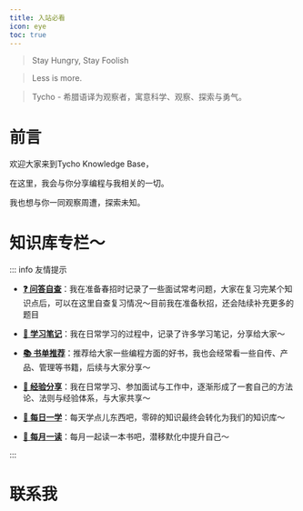 ```yaml
---
title: 入站必看
icon: eye
toc: true
---
```


> Stay Hungry, Stay Foolish

> Less is more.

> Tycho - 希腊语译为观察者，寓意科学、观察、探索与勇气。

# 前言

欢迎大家来到Tycho Knowledge Base，

在这里，我会与你分享编程与我相关的一切。

我也想与你一同观察周遭，探索未知。

# 知识库专栏～

::: info 友情提示

- **[❓ 问答自查](./qa-column)**：我在准备春招时记录了一些面试常考问题，大家在复习完某个知识点后，可以在这里自查复习情况～目前我在准备秋招，还会陆续补充更多的题目

- **[📒 学习笔记](./learning-notes)**：我在日常学习的过程中，记录了许多学习笔记，分享给大家～

- **[📚 书单推荐](./book-recommendations)**：推荐给大家一些编程方面的好书，我也会经常看一些自传、产品、管理等书籍，后续与大家分享～

- **[💫 经验分享](./experiences)**：我在日常学习、参加面试与工作中，逐渐形成了一套自己的方法论、法则与经验体系，与大家共享～

- **[📑 每日一学](./learning-everyday)**：每天学点儿东西吧，零碎的知识最终会转化为我们的知识库～

- **[📖 每月一读](./reading-everyday)**：每月一起读一本书吧，潜移默化中提升自己～

:::

# 联系我


